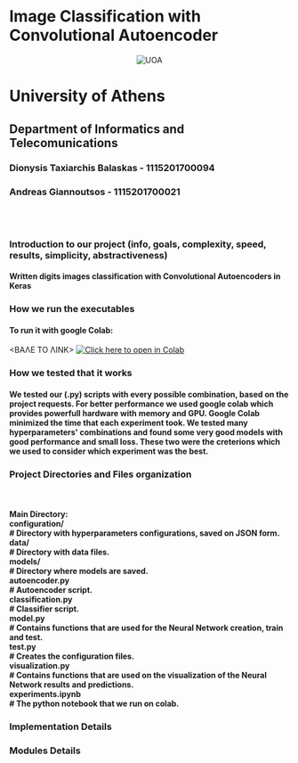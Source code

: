 # Image Classification with Convolutional Autoencoder
  
<p style="text-align: center;">
    <img src="./doc/images/di_uoa.png" alt="UOA">
    <h1>University of Athens</h1>
    <h2>Department of Informatics and Telecomunications</h2>
</p>

<h3>Dionysis Taxiarchis Balaskas - 1115201700094</h3>
<h3>Andreas Giannoutsos - 1115201700021</h3>
<br><br>


<h3>Introduction to our project (info, goals, complexity, speed, results, simplicity, abstractiveness)</h3>
<h4>
Written digits images classification with Convolutional Autoencoders in Keras
</h4>

<h3>How we run the executables</h3>
<h4>
  To run it with google Colab:
</h4>

<ΒΑΛΕ ΤΟ ΛΙΝΚ>
   [![Click here to open in Colab](https://colab.research.google.com/assets/colab-badge.svg)](https://colab.research.google.com/github/Niranjankumar-c/DeepLearning-PadhAI/blob/master/DeepLearning_Materials/2_OverFitting_Regularization_NeuralNetworks/OverfittingAndRegularisation.ipynb)

<h3>How we tested that it works</h3>
<h4>
  We tested our (.py) scripts with every possible combination, based on the project requests. For better performance we used google colab which provides powerfull hardware with memory and GPU. Google Colab minimized the time that each experiment took. We tested many hyperparameters' combinations and found some very good models with good performance and small loss. These two were the creterions which we used to consider which experiment was the best.
</h4> 

<h3>Project Directories and Files organization</h3><br>
<h4>
  Main Directory:<br>
    configuration/<br>        # Directory with hyperparameters configurations, saved on JSON form.<br>
    data/<br>                 # Directory with data files.<br>
    models/<br>               # Directory where models are saved.<br>
    autoencoder.py<br>        # Autoencoder script.<br>
    classification.py<br>     # Classifier script.<br>
    model.py<br>              # Contains functions that are used for the Neural Network creation, train and test.<br>
    test.py<br>               # Creates the configuration files.<br>
    visualization.py<br>      # Contains functions that are used on the visualization of the Neural Network results and predictions.<br>
    experiments.ipynb<br>     # The python notebook that we run on colab.<br>
<h4\>

<h3>Implementation Details</h3>
<h4>
</h4>

<h3>Modules Details</h3>
<h4>
</h4>
  


